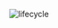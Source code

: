 
![lifecycle](https://user-images.githubusercontent.com/28316968/50302479-44aad880-049b-11e9-8640-d75643e08e42.PNG)

